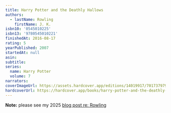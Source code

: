 ```yaml
---
title: Harry Potter and the Deathly Hallows
authors:
  - lastName: Rowling
    firstName: J. K.
isbn10: '0545010225'
isbn13: '9780545010221'
finishedAt: 2016-08-17
rating: 5
yearPublished: 2007
startedAt: null
asin:
subtitle:
series:
  name: Harry Potter
  volume: 7
narrators:
coverImageUrl: https://assets.hardcover.app/editions/14019917/7017379795452299-58613224.jpg
hardcoverUrl: https://hardcover.app/books/harry-potter-and-the-deathly-hallows/editions/14019917
---
```


**Note:** please see my 2025 [blog post re: Rowling](/blog/2025/04/jk-rowling)
